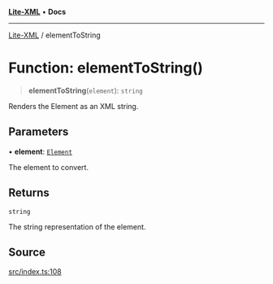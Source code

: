 [**Lite-XML**](../README.md) • **Docs**

***

[Lite-XML](../globals.md) / elementToString

# Function: elementToString()

> **elementToString**(`element`): `string`

Renders the Element as an XML string.

## Parameters

• **element**: [`Element`](../interfaces/Element.md)

The element to convert.

## Returns

`string`

The string representation of the element.

## Source

[src/index.ts:108](https://github.com/softcraft-development/lite-xml/blob/90c81a440315c85619608e51fca7935d56461c89/src/index.ts#L108)

